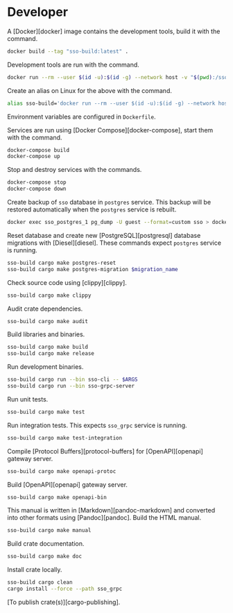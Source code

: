 # Developer

A [Docker][docker] image contains the development tools, build it with the command.

```bash
docker build --tag "sso-build:latest" .
```

Development tools are run with the command.

```bash
docker run --rm --user $(id -u):$(id -g) --network host -v "$(pwd):/sso" -t sso-build:latest $ARGS
```

Create an alias on Linux for the above with the command.

```bash
alias sso-build='docker run --rm --user $(id -u):$(id -g) --network host -v "$(pwd):/sso" -t sso-build:latest'
```

Environment variables are configured in `Dockerfile`.

Services are run using [Docker Compose][docker-compose], start them with the command.

```bash
docker-compose build
docker-compose up
```

Stop and destroy services with the commands.

```bash
docker-compose stop
docker-compose down
```

Create backup of `sso` database in `postgres` service. This backup will be restored automatically when the `postgres` service is rebuilt.

```bash
docker exec sso_postgres_1 pg_dump -U guest --format=custom sso > docker/postgres/pgdump/sso.pgdump
```

Reset database and create new [PostgreSQL][postgresql] database migrations with [Diesel][diesel]. These commands expect `postgres` service is running.

```bash
sso-build cargo make postgres-reset
sso-build cargo make postgres-migration $migration_name
```

Check source code using [clippy][clippy].

```bash
sso-build cargo make clippy
```

Audit crate dependencies.

```bash
sso-build cargo make audit
```

Build libraries and binaries.

```bash
sso-build cargo make build
sso-build cargo make release
```

Run development binaries.

```bash
sso-build cargo run --bin sso-cli -- $ARGS
sso-build cargo run --bin sso-grpc-server
```

Run unit tests.

```bash
sso-build cargo make test
```

Run integration tests. This expects `sso_grpc` service is running.

```bash
sso-build cargo make test-integration
```

Compile [Protocol Buffers][protocol-buffers] for [OpenAPI][openapi] gateway server.

```bash
sso-build cargo make openapi-protoc
```

Build [OpenAPI][openapi] gateway server.

```bash
sso-build cargo make openapi-bin
```

This manual is written in [Markdown][pandoc-markdown] and converted into other formats using [Pandoc][pandoc]. Build the HTML manual.

```bash
sso-build cargo make manual
```

Build crate documentation.

```bash
sso-build cargo make doc
```

Install crate locally.

```bash
sso-build cargo clean
cargo install --force --path sso_grpc
```

[To publish crate(s)][cargo-publishing].
